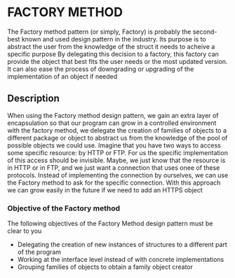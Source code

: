 # FACTORY METHOD

The Factory method pattern (or simply, Factory) is probably the second-best known and used design pattern
in the industry. Its purpose is to abstract the user from the knowledge of the struct it needs to acheive a specific purpose
By delegating this decision to a factory, this factory can provide the object that best fits the user needs or the most updated version.
It can also ease the process of downgrading or upgrading of the implementation of an object if needed

## Description

When using the Factory method design pattern, we gain an extra layer of encapsulation so that our program can grow in a controlled environment
with the factory method, we delegate the creation of families of objects to a different package or object to abstract us from the knowledge of the pool
of possible objects we could use. Imagine that you have two ways to access some specific resource: by HTTP or FTP. For us the specific implementation
of this access should be invisible. Maybe, we just know that the resource is in HTTP or in FTP, and we just want a connection that uses onee of these protocols.
Instead of implementing the connection by ourselves, we can use the Factory method to ask for the specific connection. With this approach we can grow easily in the future
if we need to add an HTTPS object

### Objective of the Factory method

The following objectives of the Factory Method design pattern must be clear to you

- Delegating the creation of new instances of structures to a different part of the program
- Working at the interface level instead of with concrete implementations
- Grouping families of objects to obtain a family object creator
